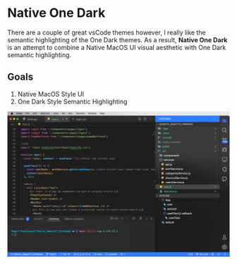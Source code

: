 # Native One Dark

There are a couple of great vsCode themes however, I really like the semantic highlighting of the One Dark themes. As a result, **Native One Dark** is an attempt to combine a Native MacOS UI visual aesthetic with One Dark semantic highlighting.

## Goals
1. Native MacOS Style UI
2. One Dark Style Semantic Highlighting

![Native OneDark](/screenShots/screenShot.png)
